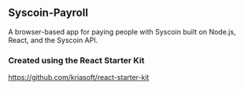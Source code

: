 ## Syscoin-Payroll
A browser-based app for paying people with Syscoin built on Node.js, React, and the Syscoin API.

### Created using the React Starter Kit
 https://github.com/kriasoft/react-starter-kit

